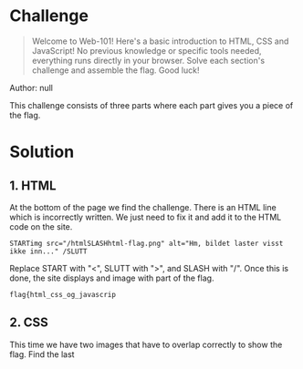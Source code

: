 # Challenge
>Welcome to Web-101! Here's a basic introduction to HTML, CSS and JavaScript! No previous knowledge or specific tools needed, everything runs directly in your browser. Solve each section's challenge and assemble the flag. Good luck!

Author: null

This challenge consists of three parts where each part gives you a piece of the flag.
# Solution
## 1. HTML
At the bottom of the page we find the challenge. There is an HTML line which is incorrectly written. We just need to fix it and add it to the HTML code on the site.
```
STARTimg src="/htmlSLASHhtml-flag.png" alt="Hm, bildet laster visst ikke inn..." /SLUTT
```
Replace START with "<", SLUTT with ">", and SLASH with "/". Once this is done, the site displays and image with part of the flag.
```
flag{html_css_og_javascrip
```
## 2. CSS
This time we have two images that have to overlap correctly to show the flag. Find the last <style> element and change ".b". Change padding to 50px, and rotation to 270deg.
```
.b {
        padding: 50px;
        transform: rotate(270deg);
    }
```
This flag piece is kind of hard to read, but now it is visible.
```
t_er_byggeklossene_for_al
```
## 3. JavaScript
For this last challenge we just have to modify a piece of JavaScript code to return the final piece of the flag.
```
const flag = 'nope';

function getFlag() {
    const data = [ 116, 95, 100, 117, 95, 115, 101, 114, 95, 112, 229, 95, 105, 110, 116, 101, 114, 110, 101, 116, 116, 101, 116, 33, 125 ];
    return data.map(x => String.fromCharCode(x)).join('');
}

getFlag();

alert('Flagget er: ' + flag);
```
As we can see, the "getFlag()" function is called, but not printed. The variable flag is printed in an alert, but doesn't contain the flag. We just need to get the output of "getFlag()", for example with an alert.
Just swap out "flag" for "getFlag()" in the alert function and run the code.
```
Flagget er: t_du_ser_på_internettet!}
```

By combining these pieces we get the full flag:
```
flag{html_css_og_javascript_er_byggeklossene_for_alt_du_ser_på_internettet!}
```
